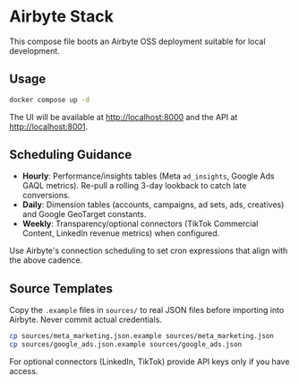 # Airbyte Stack

This compose file boots an Airbyte OSS deployment suitable for local development.

## Usage

```bash
docker compose up -d
```

The UI will be available at <http://localhost:8000> and the API at <http://localhost:8001>.

## Scheduling Guidance

- **Hourly**: Performance/insights tables (Meta `ad_insights`, Google Ads GAQL metrics). Re-pull a rolling 3-day lookback to catch late conversions.
- **Daily**: Dimension tables (accounts, campaigns, ad sets, ads, creatives) and Google GeoTarget constants.
- **Weekly**: Transparency/optional connectors (TikTok Commercial Content, LinkedIn revenue metrics) when configured.

Use Airbyte's connection scheduling to set cron expressions that align with the above cadence.

## Source Templates

Copy the `.example` files in `sources/` to real JSON files before importing into Airbyte. Never commit actual credentials.

```bash
cp sources/meta_marketing.json.example sources/meta_marketing.json
cp sources/google_ads.json.example sources/google_ads.json
```

For optional connectors (LinkedIn, TikTok) provide API keys only if you have access.

